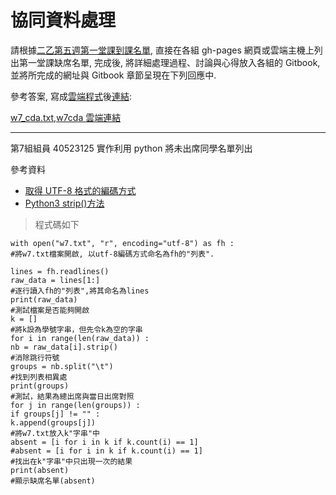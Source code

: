 # 協同資料處理

請根據[二乙第五週第一堂課到課名單](https://github.com/mdecourse/wcms-scrum3/blob/master/cd_w5b.txt), 直接在各組 gh-pages 網頁或雲端主機上列出第一堂課缺席名單, 完成後, 將詳細處理過程、討論與心得放入各組的 Gitbook, 並將所完成的網址與 Gitbook 章節呈現在下列回應中.

參考答案, 寫成[雲端程式](https://github.com/mdecourse/wcms-scrum3)後[連結](http://wcms-scrum3.herokuapp.com/w5cdb):

[w7\_cda.txt](https://github.com/mdecourse/wcms-scrum3/blob/master/cd_w7a.txt),[w7cda 雲端連結](http://wcms-scrum3.herokuapp.com/w7cda)

---

第7組組員 40523125 實作利用 python 將未出席同學名單列出

參考資料

* [取得 UTF-8 格式的編碼方式](https://msdn.microsoft.com/zh-tw/library/system.text.encoding.utf8%28v=vs.110%29.aspx)
* [Python3 strip\(\)方法](http://www.runoob.com/python3/python3-string-strip.html)

> 程式碼如下

```
with open("w7.txt", "r", encoding="utf-8") as fh :
#將w7.txt檔案開啟, 以utf-8編碼方式命名為fh的"列表".

lines = fh.readlines()
raw_data = lines[1:]
#逐行讀入fh的"列表",將其命名為lines
print(raw_data)
#測試檔案是否能夠開啟
k = []
#將k設為學號字串，但先令k為空的字串
for i in range(len(raw_data)) :
nb = raw_data[i].strip()
#消除跳行符號
groups = nb.split("\t")
#找到列表相異處
print(groups)
#測試，結果為總出席與當日出席對照
for j in range(len(groups)) :
if groups[j] != "" :
k.append(groups[j])
#將w7.txt放入k"字串"中
absent = [i for i in k if k.count(i) == 1]
#absent = [i for i in k if k.count(i) == 1]
#找出在k"字串"中只出現一次的結果
print(absent)
#顯示缺席名單(absent)
```



